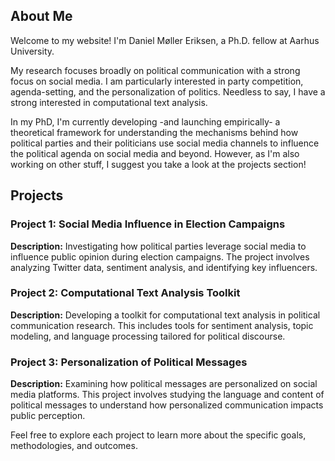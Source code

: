## About Me
Welcome to my website! I'm Daniel Møller Eriksen, a Ph.D. fellow at Aarhus University. 

My research focuses broadly on political communication with a strong focus on social media. I am particularly interested in party competition, agenda-setting, and the personalization of politics. Needless to say, I have a strong interested in computational text analysis. 

In my PhD, I'm currently developing -and launching empirically- a theoretical framework for understanding the mechanisms behind how political parties and their politicians use social media channels to influence the political agenda on social media and beyond. However, as I'm also working on other stuff, I suggest you take a look at the projects section!

## Projects

### Project 1: Social Media Influence in Election Campaigns

**Description:** Investigating how political parties leverage social media to influence public opinion during election campaigns. The project involves analyzing Twitter data, sentiment analysis, and identifying key influencers.

### Project 2: Computational Text Analysis Toolkit

**Description:** Developing a toolkit for computational text analysis in political communication research. This includes tools for sentiment analysis, topic modeling, and language processing tailored for political discourse.

### Project 3: Personalization of Political Messages

**Description:** Examining how political messages are personalized on social media platforms. This project involves studying the language and content of political messages to understand how personalized communication impacts public perception.

Feel free to explore each project to learn more about the specific goals, methodologies, and outcomes.

